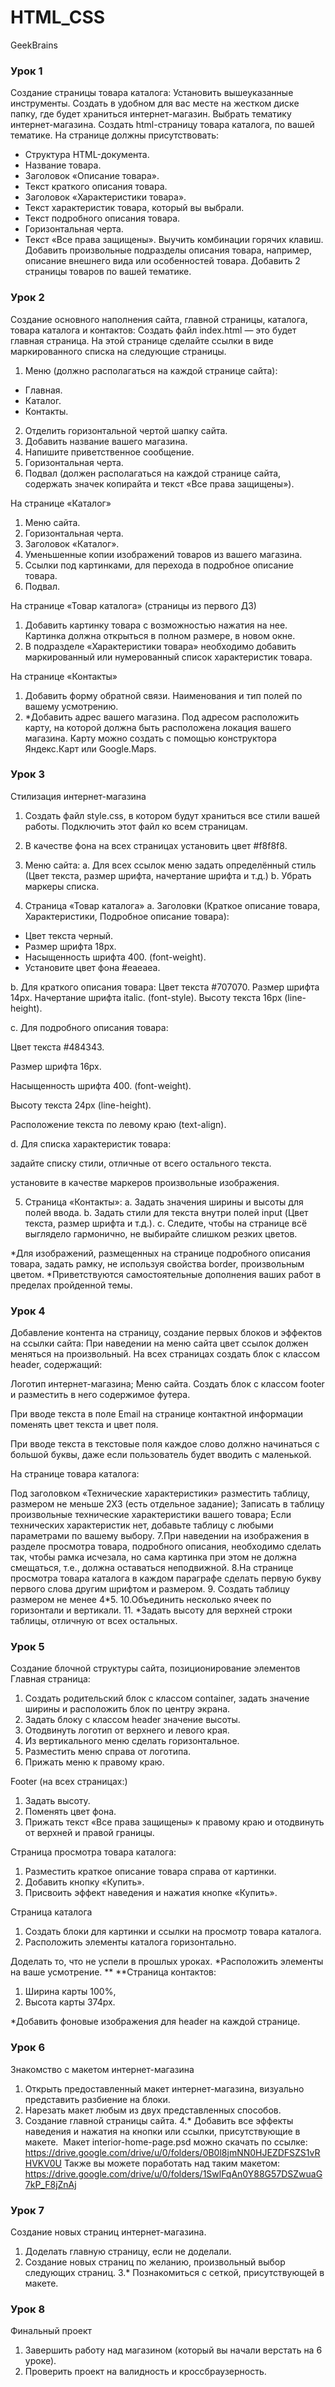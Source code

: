 # HTML_CSS
GeekBrains

### Урок 1
Создание страницы товара каталога:
Установить вышеуказанные инструменты.
Создать в удобном для вас месте на жестком диске папку, где будет храниться интернет-магазин.
Выбрать тематику интернет-магазина.
Создать html-страницу товара каталога, по вашей тематике.
На странице должны присутствовать:

- Структура HTML-документа. 
- Название товара. 
- Заголовок «Описание товара». 
- Текст краткого описания товара. 
- Заголовок «Характеристики товара». 
- Текст характеристик товара, который вы выбрали. 
- Текст подробного описания товара. 
- Горизонтальная черта.
- Текст «Все права защищены».
Выучить комбинации горячих клавиш.
Добавить произвольные подразделы описания товара, например, описание внешнего вида или особенностей товара.
Добавить 2 страницы товаров по вашей тематике.

### Урок 2
Создание основного наполнения сайта, главной страницы, каталога, товара каталога и контактов:
Создать файл index.html — это будет главная страница. На этой странице сделайте ссылки в виде маркированного списка на следующие страницы.
1. Меню (должно располагаться на каждой странице сайта):
* Главная.
* Каталог.
* Контакты.
2. Отделить горизонтальной чертой шапку сайта.
3. Добавить название вашего магазина.
4. Напишите приветственное сообщение.
5. Горизонтальная черта.
6. Подвал (должен располагаться на каждой странице сайта, содержать значек копирайта и текст «Все права защищены»).

На странице «Каталог»
1. Меню сайта.
2. Горизонтальная черта.
3. Заголовок «Каталог».
4. Уменьшенные копии изображений товаров из вашего магазина.
5. Ссылки под картинками, для перехода в подробное описание товара.
6. Подвал.

На странице «Товар каталога» (страницы из первого ДЗ)
1. Добавить картинку товара с возможностью нажатия на нее. Картинка должна открыться в полном размере, в новом окне.
2. В подразделе «Характеристики товара» необходимо добавить маркированный или нумерованный список характеристик товара.

На странице «Контакты»
1. Добавить форму обратной связи. Наименования и тип полей по вашему усмотрению.
2. *Добавить адрес вашего магазина. Под адресом расположить карту, на которой должна быть расположена локация вашего магазина. Карту можно создать с помощью конструктора Яндекс.Карт или Google.Maps.


### Урок 3
Стилизация интернет-магазина
1. Создать файл style.css, в котором будут храниться все стили вашей работы. Подключить этот файл ко всем страницам.
2. В качестве фона на всех страницах установить цвет #f8f8f8.
3. Меню сайта:
а. Для всех ссылок меню задать определённый стиль (Цвет текста, размер шрифта, начертание шрифта и т.д.)
b. Убрать маркеры списка.

4. Страница «Товар каталога»
a. Заголовки (Краткое описание товара, Характеристики, Подробное описание товара):
* Цвет текста черный.
* Размер шрифта 18px.
* Насыщенность шрифта 400. (font-weight).
* Установите цвет фона #eaeaea.

b. Для краткого описания товара:
Цвет текста #707070.
Размер шрифта 14px.
Начертание шрифта italic. (font-style).
Высоту текста 16px (line-height).

c. Для подробного описания товара:

Цвет текста #484343.

Размер шрифта 16px.

Насыщенность шрифта 400. (font-weight).

Высоту текста 24px (line-height).

Расположение текста по левому краю (text-align).

d. Для списка характеристик товара:

задайте списку стили, отличные от всего остального текста.

установите в качестве маркеров произвольные изображения.

5. Страница «Контакты»:
a. Задать значения ширины и высоты для полей ввода.
b. Задать стили для текста внутри полей input (Цвет текста, размер шрифта и т.д.).
c. Следите, чтобы на странице всё выглядело гармонично, не выбирайте слишком резких цветов.

*Для изображений, размещенных на странице подробного описания товара, задать рамку, не используя свойства border, произвольным цветом.
*Приветствуются самостоятельные дополнения ваших работ в пределах пройденной темы.

### Урок 4
Добавление контента на страницу, создание первых блоков и эффектов на ссылки сайта:
При наведении на меню сайта цвет ссылок должен меняться на произвольный.
На всех страницах создать блок с классом header, содержащий:

Логотип интернет-магазина;
Меню сайта.
Создать блок с классом footer и разместить в него содержимое футера.

При вводе текста в поле Email на странице контактной информации поменять цвет текста и цвет поля.

При вводе текста в текстовые поля каждое слово должно начинаться с большой буквы, даже если пользователь будет вводить с маленькой.

На странице товара каталога:

Под заголовком «Технические характеристики» разместить таблицу, размером не меньше 2X3 (есть отдельное задание);
Записать в таблицу произвольные технические характеристики вашего товара;
Если технических характеристик нет, добавьте таблицу с любыми параметрами по вашему выбору.
7.При наведении на изображения в разделе просмотра товара, подробного описания, необходимо сделать так, чтобы рамка исчезала, но сама картинка при этом не должна смещаться, т.е., должна оставаться неподвижной.
8.На странице просмотра товара каталога в каждом параграфе сделать первую букву первого слова другим шрифтом и размером.
9. Создать таблицу размером не менее 4*5.
10.Объединить несколько ячеек по горизонтали и вертикали.
11. *Задать высоту для верхней строки таблицы, отличную от всех остальных.

### Урок 5
Создание блочной структуры сайта, позиционирование элементов
Главная страница:
1. Создать родительский блок с классом container, задать значение ширины и расположить блок по центру экрана.
2. Задать блоку с классом header значение высоты.
3. Отодвинуть логотип от верхнего и левого края.
4. Из вертикального меню сделать горизонтальное.
5. Разместить меню справа от логотипа.
6. Прижать меню к правому краю.

Footer (на всех страницах:)
1. Задать высоту.
2. Поменять цвет фона.
3. Прижать текст «Все права защищены» к правому краю и отодвинуть от верхней и правой границы.

Страница просмотра товара каталога:
1. Разместить краткое описание товара справа от картинки.
2. Добавить кнопку «Купить».
3. Присвоить эффект наведения и нажатия кнопке «Купить».

Страница каталога
1. Создать блоки для картинки и ссылки на просмотр товара каталога.
2. Расположить элементы каталога горизонтально.

Доделать то, что не успели в прошлых уроках.
*Расположить элементы на ваше усмотрение. **
**Страница контактов:
1. Ширина карты 100%,
2. Высота карты 374px.

*Добавить фоновые изображения для header на каждой странице.

### Урок 6
Знакомство с макетом интернет-магазина
​

1. Открыть предоставленный макет интернет-магазина, визуально представить разбиение на блоки.
2. Нарезать макет любым из двух представленных способов.
3. Создание главной страницы сайта.
4.* Добавить все эффекты наведения и нажатия на кнопки или ссылки, присутствующие в макете.
​
Макет interior-home-page.psd можно скачать по ссылке: https://drive.google.com/drive/u/0/folders/0B0l8jmNN0HJEZDFSZS1vRHVKV0U
Также вы можете поработать над таким макетом: https://drive.google.com/drive/u/0/folders/1SwlFqAn0Y88G57DSZwuaG7kP_F8jZnAj

### Урок 7
Создание новых страниц интернет-магазина.
1. Доделать главную страницу, если не доделали.
2. Создание новых страниц по желанию, произвольный выбор следующих страниц.
3.* Познакомиться с сеткой, присутствующей в макете.

### Урок 8
Финальный проект
1. Завершить работу над магазином (который вы начали верстать на 6 уроке).
2. Проверить проект на валидность и кроссбраузерность.
